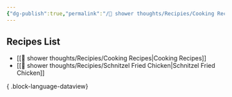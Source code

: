 ```yaml
---
{"dg-publish":true,"permalink":"/🚿 shower thoughts/Recipies/Cooking Recipes/","dgPassFrontmatter":true}
---
```


## Recipes List
- [[🚿 shower thoughts/Recipies/Cooking Recipes\|Cooking Recipes]]
- [[🚿 shower thoughts/Recipies/Schnitzel Fried Chicken\|Schnitzel Fried Chicken]]

{ .block-language-dataview}